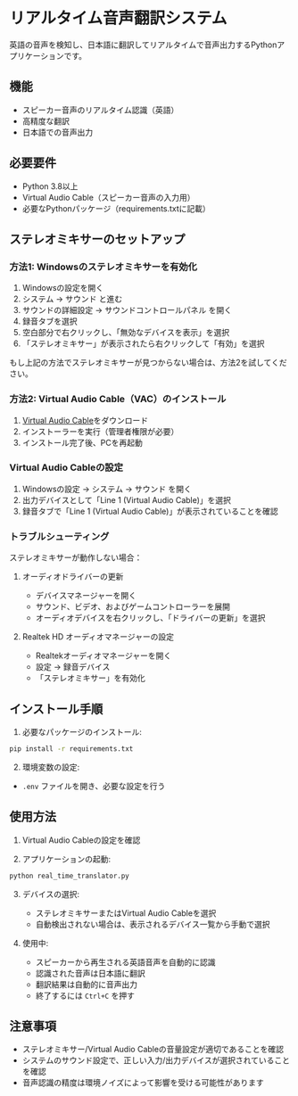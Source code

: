 # リアルタイム音声翻訳システム

英語の音声を検知し、日本語に翻訳してリアルタイムで音声出力するPythonアプリケーションです。

## 機能

- スピーカー音声のリアルタイム認識（英語）
- 高精度な翻訳
- 日本語での音声出力

## 必要要件

- Python 3.8以上
- Virtual Audio Cable（スピーカー音声の入力用）
- 必要なPythonパッケージ（requirements.txtに記載）

## ステレオミキサーのセットアップ

### 方法1: Windowsのステレオミキサーを有効化

1. Windowsの設定を開く
2. システム → サウンド と進む
3. サウンドの詳細設定 → サウンドコントロールパネル を開く
4. 録音タブを選択
5. 空白部分で右クリックし、「無効なデバイスを表示」を選択
6. 「ステレオミキサー」が表示されたら右クリックして「有効」を選択

もし上記の方法でステレオミキサーが見つからない場合は、方法2を試してください。

### 方法2: Virtual Audio Cable（VAC）のインストール

1. [Virtual Audio Cable](https://vac.muzychenko.net/en/download.htm)をダウンロード
2. インストーラーを実行（管理者権限が必要）
3. インストール完了後、PCを再起動

### Virtual Audio Cableの設定

1. Windowsの設定 → システム → サウンド を開く
2. 出力デバイスとして「Line 1 (Virtual Audio Cable)」を選択
3. 録音タブで「Line 1 (Virtual Audio Cable)」が表示されていることを確認

### トラブルシューティング

ステレオミキサーが動作しない場合：

1. オーディオドライバーの更新
   - デバイスマネージャーを開く
   - サウンド、ビデオ、およびゲームコントローラーを展開
   - オーディオデバイスを右クリックし、「ドライバーの更新」を選択

2. Realtek HD オーディオマネージャーの設定
   - Realtekオーディオマネージャーを開く
   - 設定 → 録音デバイス
   - 「ステレオミキサー」を有効化

## インストール手順

1. 必要なパッケージのインストール:
```bash
pip install -r requirements.txt
```

2. 環境変数の設定:
- `.env` ファイルを開き、必要な設定を行う

## 使用方法

1. Virtual Audio Cableの設定を確認

2. アプリケーションの起動:
```bash
python real_time_translator.py
```

3. デバイスの選択:
   - ステレオミキサーまたはVirtual Audio Cableを選択
   - 自動検出されない場合は、表示されるデバイス一覧から手動で選択

4. 使用中:
   - スピーカーから再生される英語音声を自動的に認識
   - 認識された音声は日本語に翻訳
   - 翻訳結果は自動的に音声出力
   - 終了するには `Ctrl+C` を押す

## 注意事項

- ステレオミキサー/Virtual Audio Cableの音量設定が適切であることを確認
- システムのサウンド設定で、正しい入力/出力デバイスが選択されていることを確認
- 音声認識の精度は環境ノイズによって影響を受ける可能性があります